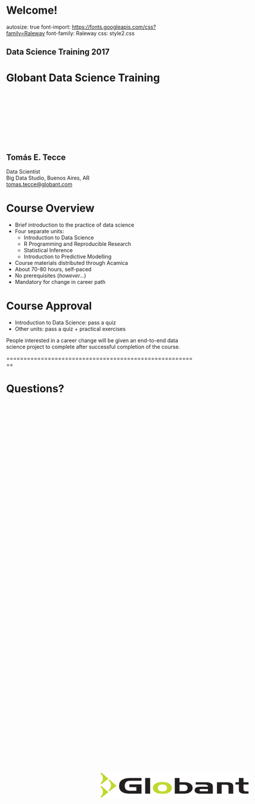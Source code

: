 <link href="https://fonts.googleapis.com/css?family=Raleway:400,400i,700,700i;subset=latin-ext" rel="stylesheet" type="text/css">

<style>
.footer {
    color: black;
    background: #E8E8E8;
    position: fixed;
    top: 90%;
    text-align:center;
    width:100%;
}
.midcenter {
    position: fixed;
    top: 50%;
    left: 50%;
}
</style>

Welcome!
========================================================
autosize: true
font-import: https://fonts.googleapis.com/css?family=Raleway
font-family: Raleway
css: style2.css

## Data Science Training 2017

<div class="midcenter"><div style="margin-left:-0px;margin-top:150px;"><img style="margin:0px; background-color:transparent; width:400px; border:0px; box-shadow:none;" src="images/Globant-Logo.svg"></img></div></div>


Globant Data Science Training
========================================================

<br><br><br><br><br><br><br><br>

## Tomás E. Tecce
Data Scientist<br>
Big Data Studio, Buenos Aires, AR<br>
tomas.tecce@globant.com


Course Overview
========================================================

- Brief introduction to the practice of data science
- Four separate units:
  - Introduction to Data Science
  - R Programming and Reproducible Research
  - Statistical Inference
  - Introduction to Predictive Modelling
- Course materials distributed through Acamica
- About 70-80 hours, self-paced
- No prerequisites (*however...*)
- Mandatory for change in career path


Course Approval
========================================================

- Introduction to Data Science: pass a quiz
- Other units: pass a quiz + practical exercises

People interested in a career change will be given an end-to-end data
science project to complete after successful completion of the course.



========================================================

# Questions?
